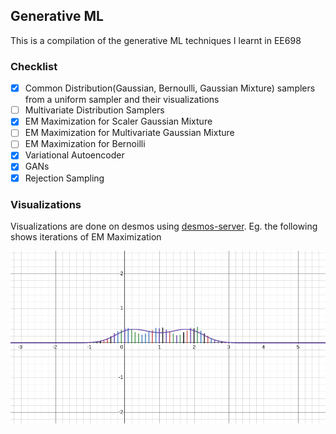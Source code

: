 ## Generative ML
This is a compilation of the generative ML techniques I learnt in EE698

### Checklist
- [x] Common Distribution(Gaussian, Bernoulli, Gaussian Mixture) samplers from a uniform sampler and their visualizations 
- [ ] Multivariate Distribution Samplers 
- [x] EM Maximization for Scaler Gaussian Mixture 
- [ ] EM Maximization for Multivariate Gaussian Mixture 
- [ ] EM Maximization for Bernoilli 
- [x] Variational Autoencoder 
- [x] GANs 
- [x] Rejection Sampling 

### Visualizations
Visualizations are done on desmos using [desmos-server](https://github.com/ShivamIITK21/desmos-server). Eg. the following shows iterations of EM Maximization

![EM_Maximization](./gifs/em.gif)
